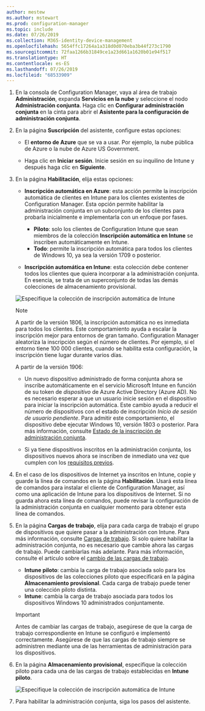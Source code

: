 ```yaml
---
author: mestew
ms.author: mstewart
ms.prod: configuration-manager
ms.topic: include
ms.date: 07/26/2019
ms.collection: M365-identity-device-management
ms.openlocfilehash: 5654ffc17264a1a318d0d070eba3b44f273c1790
ms.sourcegitcommit: 72faa1266b31849ce1a23d661a1620b01e94f517
ms.translationtype: HT
ms.contentlocale: es-ES
ms.lasthandoff: 07/26/2019
ms.locfileid: "68533909"
---
```

<!--3555750 FKA 1357954 --Don't apply H2/H3 in this include file since they are context driven by article-->
1. En la consola de Configuration Manager, vaya al área de trabajo **Administración**, expanda **Servicios en la nube** y seleccione el nodo **Administración conjunta**. Haga clic en **Configurar administración conjunta** en la cinta para abrir el **Asistente para la configuración de administración conjunta**.

2. En la página **Suscripción** del asistente, configure estas opciones:

    - El **entorno de Azure** que se va a usar. Por ejemplo, la nube pública de Azure o la nube de Azure US Government.<!--4075452-->  

    - Haga clic en **Iniciar sesión**. Inicie sesión en su inquilino de Intune y después haga clic en **Siguiente**.  

3. En la página **Habilitación**, elija estas opciones:

   - **Inscripción automática en Azure**: esta acción permite la inscripción automática de clientes en Intune para los clientes existentes de Configuration Manager. Esta opción permite habilitar la administración conjunta en un subconjunto de los clientes para probarla inicialmente e implementarla con un enfoque por fases.

      - **Piloto**: solo los clientes de Configuration Intune que sean miembros de la colección **Inscripción automática en Intune** se inscriben automáticamente en Intune.
      - **Todo**: permite la inscripción automática para todos los clientes de Windows 10, ya sea la versión 1709 o posterior.

   - **Inscripción automática en Intune**: esta colección debe contener todos los clientes que quiera incorporar a la administración conjunta. En esencia, se trata de un superconjunto de todas las demás colecciones de almacenamiento provisional.

   ![Especifique la colección de inscripción automática de Intune ](../media/3555750-co-management-onboarding-enablement.png)

      > [!Note]  
      > A partir de la versión 1806, la inscripción automática no es inmediata para todos los clientes. Este comportamiento ayuda a escalar la inscripción mejor para entornos de gran tamaño. Configuration Manager aleatoriza la inscripción según el número de clientes. Por ejemplo, si el entorno tiene 100 000 clientes, cuando se habilita esta configuración, la inscripción tiene lugar durante varios días.<!--1358003-->  
      >
      > A partir de la versión 1906:
      >
      > - Un nuevo dispositivo administrado de forma conjunta ahora se inscribe automáticamente en el servicio Microsoft Intune en función de su token de *dispositivo* de Azure Active Directory (Azure AD). No es necesario esperar a que un usuario inicie sesión en el dispositivo para iniciar la inscripción automática. Este cambio ayuda a reducir el número de dispositivos con el estado de inscripción *Inicio de sesión de usuario pendiente*.<!-- 4454491 --> Para admitir este comportamiento, el dispositivo debe ejecutar Windows 10, versión 1803 o posterior. Para más información, consulte [Estado de la inscripción de administración conjunta](/sccm/comanage/how-to-monitor#co-management-enrollment-status).
      >
      > - Si ya tiene dispositivos inscritos en la administración conjunta, los dispositivos nuevos ahora se inscriben de inmediato una vez que cumplen con los [requisitos previos](/sccm/comanage/overview#prerequisites).<!--4321130-->

4. En el caso de los dispositivos de Internet ya inscritos en Intune, copie y guarde la línea de comandos en la página **Habilitación**. Usará esta línea de comandos para instalar el cliente de Configuration Manager, así como una aplicación de Intune para los dispositivos de Internet. Si no guarda ahora esta línea de comandos, puede revisar la configuración de la administración conjunta en cualquier momento para obtener esta línea de comandos.

5. En la página **Cargas de trabajo**, elija para cada carga de trabajo el grupo de dispositivos que quiere pasar a la administración con Intune. Para más información, consulte [Cargas de trabajo](/sccm/comanage/workloads). Si solo quiere habilitar la administración conjunta, no es necesario que cambie ahora las cargas de trabajo. Puede cambiarlas más adelante. Para más información, consulte el artículo sobre el [cambio de las cargas de trabajo](/sccm/comanage/how-to-switch-workloads).  

    - **Intune piloto**: cambia la carga de trabajo asociada solo para los dispositivos de las colecciones piloto que especificará en la página **Almacenamiento provisional**. Cada carga de trabajo puede tener una colección piloto distinta.
    - **Intune**: cambia la carga de trabajo asociada para todos los dispositivos Windows 10 administrados conjuntamente.  

    > [!Important]
    > Antes de cambiar las cargas de trabajo, asegúrese de que la carga de trabajo correspondiente en Intune se configuró e implementó correctamente. Asegúrese de que las cargas de trabajo siempre se administren mediante una de las herramientas de administración para los dispositivos.  

6. En la página **Almacenamiento provisional**, especifique la colección piloto para cada una de las cargas de trabajo establecidas en **Intune piloto**.

   ![Especifique la colección de inscripción automática de Intune ](../media/3555750-co-management-onboarding-staging.png)

7. Para habilitar la administración conjunta, siga los pasos del asistente.
